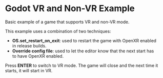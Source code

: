 # Godot VR and Non-VR Example

Basic example of a game that supports VR and non-VR mode.

This example uses a combination of two techniques:

- **OS.set_restart_on_exit**: used to restart the game with OpenXR enabled in release builds.
- **Override config file**: used to let the editor know that the next start has to have OpenXR enabled.

Press **ENTER** to switch to VR mode. The game will close and the next time it starts, it will start in VR.
